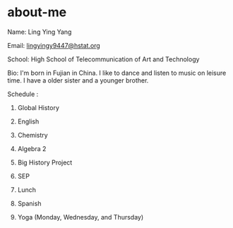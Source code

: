 # about-me

Name: Ling Ying Yang 

Email: lingyingy9447@hstat.org 

School: High School of Telecommunication of Art and Technology 

Bio: I'm born in Fujian in China. I like to dance and listen to music on leisure time. I have a older sister and a younger brother. 

Schedule : 
1) Global History 

2) English 

3) Chemistry 

4) Algebra 2 

5) Big History Project 

6) SEP 

7) Lunch 

8) Spanish 

9) Yoga (Monday, Wednesday, and Thursday)